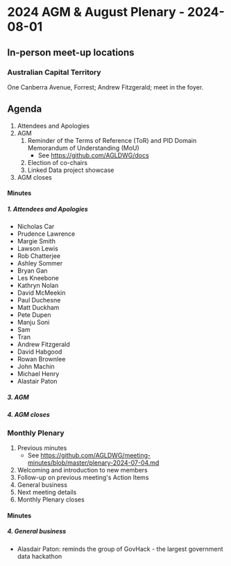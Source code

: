 # 2024 AGM & August Plenary - 2024-08-01

## In-person meet-up locations
### Australian Capital Territory
One Canberra Avenue, Forrest; Andrew Fitzgerald; meet in the foyer.

## Agenda

1. Attendees and Apologies
2. AGM
    1. Reminder of the Terms of Reference (ToR) and PID Domain Memorandum of Understanding (MoU)
       * See <https://github.com/AGLDWG/docs>
    3. Election of co-chairs
    4. Linked Data project showcase
3. AGM closes

#### Minutes

##### 1. Attendees and Apologies
* Nicholas Car
* Prudence Lawrence
* Margie Smith
* Lawson Lewis
* Rob Chatterjee
* Ashley Sommer
* Bryan Gan
* Les Kneebone
* Kathryn Nolan
* David McMeekin
* Paul Duchesne
* Matt Duckham
* Pete Dupen
* Manju Soni
* Sam
* Tran
* Andrew Fitzgerald
* David Habgood
* Rowan Brownlee
* John Machin
* Michael Henry
* Alastair Paton

##### 3. AGM
##### 4. AGM closes

### Monthly Plenary
1. Previous minutes
    * See <https://github.com/AGLDWG/meeting-minutes/blob/master/plenary-2024-07-04.md>
2. Welcoming and introduction to new members
3. Follow-up on previous meeting's Action Items
4. General business 
5. Next meeting details
6. Monthly Plenary closes

#### Minutes

##### 4. General business 

* Alasdair Paton: reminds the group of GovHack - the largest government data hackathon

